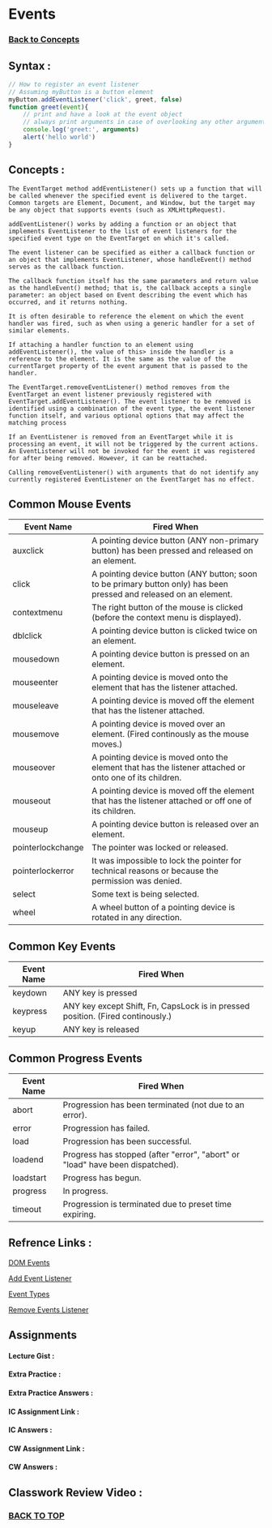 # Events
### [Back to Concepts](./README.md)

## Syntax :
```JavaScript
// How to register an event listener 
// Assuming myButton is a button element
myButton.addEventListener('click', greet, false)
function greet(event){
    // print and have a look at the event object 
    // always print arguments in case of overlooking any other arguments
    console.log('greet:', arguments)
    alert('hello world')
}
```
## Concepts :
```
The EventTarget method addEventListener() sets up a function that will be called whenever the specified event is delivered to the target. Common targets are Element, Document, and Window, but the target may be any object that supports events (such as XMLHttpRequest).

addEventListener() works by adding a function or an object that implements EventListener to the list of event listeners for the specified event type on the EventTarget on which it's called.

The event listener can be specified as either a callback function or an object that implements EventListener, whose handleEvent() method serves as the callback function.

The callback function itself has the same parameters and return value as the handleEvent() method; that is, the callback accepts a single parameter: an object based on Event describing the event which has occurred, and it returns nothing.

It is often desirable to reference the element on which the event handler was fired, such as when using a generic handler for a set of similar elements.

If attaching a handler function to an element using addEventListener(), the value of this> inside the handler is a reference to the element. It is the same as the value of the currentTarget property of the event argument that is passed to the handler.

The EventTarget.removeEventListener() method removes from the EventTarget an event listener previously registered with EventTarget.addEventListener(). The event listener to be removed is identified using a combination of the event type, the event listener function itself, and various optional options that may affect the matching process

If an EventListener is removed from an EventTarget while it is processing an event, it will not be triggered by the current actions. An EventListener will not be invoked for the event it was registered for after being removed. However, it can be reattached.

Calling removeEventListener() with arguments that do not identify any currently registered EventListener on the EventTarget has no effect.
```
## Common Mouse Events 

|Event Name	        |Fired When
|-------------------|---------------------------------------------------------------------------------------------------------
|auxclick	        |A pointing device button (ANY non-primary button) has been pressed and released on an element.
|click	            |A pointing device button (ANY button; soon to be primary button only) has been pressed and released on an element.
|contextmenu	    |The right button of the mouse is clicked (before the context menu is displayed).
|dblclick	        |A pointing device button is clicked twice on an element.
|mousedown	        |A pointing device button is pressed on an element.
|mouseenter	        |A pointing device is moved onto the element that has the listener attached.
|mouseleave	        |A pointing device is moved off the element that has the listener attached.
|mousemove	        |A pointing device is moved over an element. (Fired continously as the mouse moves.)
|mouseover	        |A pointing device is moved onto the element that has the listener attached or onto one of its children.
|mouseout	        |A pointing device is moved off the element that has the listener attached or off one of its children.
|mouseup	        |A pointing device button is released over an element.
|pointerlockchange	|The pointer was locked or released.
|pointerlockerror	|It was impossible to lock the pointer for technical reasons or because the permission was denied.
|select	            |Some text is being selected.
|wheel          	|A wheel button of a pointing device is rotated in any direction.

## Common Key Events
|Event Name	        |Fired When
|-------------------|-------------------------------------------------------------------------------------------
|keydown	        |ANY key is pressed
|keypress	        |ANY key except Shift, Fn, CapsLock is in pressed position. (Fired continously.)
|keyup	            |ANY key is released

## Common Progress Events
|Event Name	|Fired When
|-----------|----------------------------------------------------------------------------
|abort	    |Progression has been terminated (not due to an error).
|error      |Progression has failed.
|load	    |Progression has been successful.
|loadend	|Progress has stopped (after "error", "abort" or "load" have been dispatched).
|loadstart	|Progress has begun.
|progress	|In progress.
|timeout	|Progression is terminated due to preset time expiring.

## Refrence Links :
[DOM Events](https://developer.mozilla.org/en-US/docs/Web/API/Document_Object_Model/Events)

[Add Event Listener](https://developer.mozilla.org/en-US/docs/Web/API/EventTarget/addEventListener)

[Event Types](https://developer.mozilla.org/en-US/docs/Web/Events)

[Remove Events Listener](https://developer.mozilla.org/en-US/docs/Web/API/EventTarget/removeEventListener)

## Assignments 


#### Lecture Gist :


#### Extra Practice :


#### Extra Practice Answers :


#### IC Assignment Link : 


#### IC Answers :


#### CW Assignment Link :


#### CW Answers :


## Classwork Review Video :

### [BACK TO TOP](#Events)